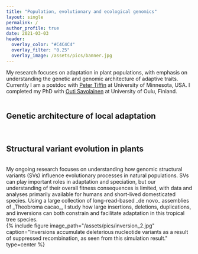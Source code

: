 ```yaml
---
title: "Population, evolutionary and ecological genomics"
layout: single
permalink: /
author_profile: true
date: 2021-03-03
header:
  overlay_color: "#C4C4C4"
  overlay_filter: "0.25"
  overlay_image: /assets/pics/banner.jpg
---
```


My research focuses on adaptation in plant populations, with emphasis on understanding the genetic and genomic architecture of adaptive traits. Currently I am a postdoc with [Peter Tiffin](http://www.cbs.umn.edu/tiffin/) at University of Minnesota, USA. I completed my PhD with [Outi Savolainen](https://www.oulu.fi/university/researcher/outi-savolainen) at University of Oulu, Finland.
<br>
<br>
## Genetic architecture of local adaptation
<br>


## Structural variant evolution in plants
<br>
My ongoing research focuses on understanding how genomic structural variants (SVs) influence evolutionary processes in natural populations. SVs can play important roles in adaptation and speciation, but our understanding of their overall fitness consequences is limited, with data and analyses primarily available for humans and short-lived domesticated species. Using a large collection of long-read-based _de novo_ assemblies of _Theobroma cacao_, I study how large insertions, deletions, duplications, and inversions can both constrain and facilitate adaptation in this tropical tree species.
<br>
{% include figure image_path="/assets/pics/inversion_2.jpg" caption="Inversions accumulate deleterious nucleotide variants as a result of suppressed recombination, as seen from this simulation result." type=center %}

